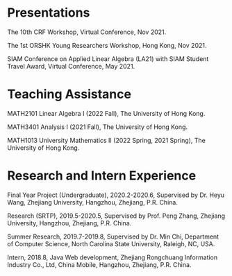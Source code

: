 # Presentations
<p align="left"> The 10th CRF Workshop, Virtual Conference, Nov 2021. </p>
<p align="left"> The 1st ORSHK Young Researchers Workshop, Hong Kong, Nov 2021. </p>
<p align="left"> SIAM Conference on Applied Linear Algebra (LA21) with SIAM Student Travel Award, Virtual Conference, May 2021. </p>


# Teaching Assistance
<div>
<p align="left"> MATH2101 Linear Algebra I (2022 Fall), The University of Hong Kong. </p>
<p align="left"> MATH3401 Analysis I (2021 Fall), The University of Hong Kong. </p>
<p align="left"> MATH1013 University Mathematics II (2022 Spring, 2021 Spring), The University of Hong Kong. </p>
</div>


# Research and Intern Experience
  <div>
  <p align="left">Final Year Project (Undergraduate), 2020.2-2020.6, Supervised by Dr. Heyu Wang, Zhejiang University, Hangzhou, Zhejiang, P.R. China.</p>
  <p align="left">Research (SRTP), 2019.5-2020.5, Supervised by Prof. Peng Zhang, Zhejiang University, Hangzhou, Zhejiang, P.R. China.</p>
  <p align="left">Summer Research, 2019.7-2019.8, Supervised by Dr. Min Chi, Department of Computer Science, North Carolina State University, Raleigh, NC, USA. </p>
  <p align="left">Intern, 2018.8, Java Web development, Zhejiang Rongchuang Information Industry Co., Ltd, China Mobile, Hangzhou, Zhejiang, P.R. China.</p>
  </div>
